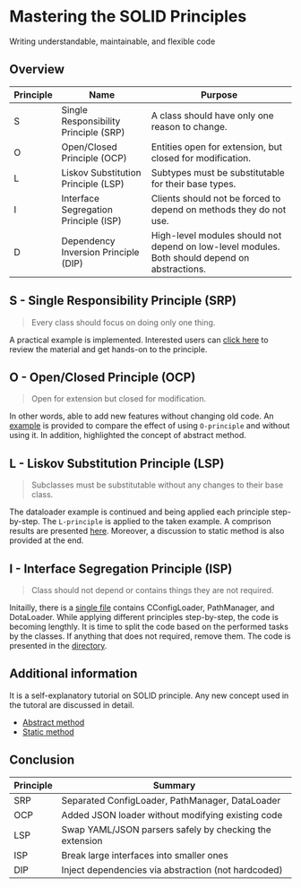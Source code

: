 # Mastering the SOLID Principles

Writing understandable, maintainable, and flexible code

## Overview

| Principle | Name                                  | Purpose                                                                                        |
| --------- | ------------------------------------- | ---------------------------------------------------------------------------------------------- |
| S         | Single Responsibility Principle (SRP) | A class should have only one reason to change.                                                 |
| O         | Open/Closed Principle (OCP)           | Entities open for extension, but closed for modification.                                      |
| L         | Liskov Substitution Principle (LSP)   | Subtypes must be substitutable for their base types.                                           |
| I         | Interface Segregation Principle (ISP) | Clients should not be forced to depend on methods they do not use.                             |
| D         | Dependency Inversion Principle (DIP)  | High-level modules should not depend on low-level modules. Both should depend on abstractions. |

## S - Single Responsibility Principle (SRP)

> Every class should focus on doing only one thing.

A practical example is implemented. Interested users can [click here](./1.s_principle/) to review the material and get hands-on to the principle.

## O - Open/Closed Principle (OCP)

> Open for extension but closed for modification.

In other words, able to add new features without changing old code. An [example](./2.o_principle/) is provided to compare the effect of using `O-principle` and without using it. In addition, highlighted the concept of abstract method.

## L - Liskov Substitution Principle (LSP)

> Subclasses must be substitutable without any changes to their base class.

The dataloader example is continued and being applied each principle step-by-step. The `L-principle` is applied to the taken example. A comprison results are presented [here](./3.l_principle/). Moreover, a discussion to static method is also provided at the end.

## I - Interface Segregation Principle (ISP)

> Class should not depend or contains things they are not required. 

Initailly, there is a [single file](./1.s_principle/with_s.py) contains CConfigLoader, PathManager, and DotaLoader. While applying different principles step-by-step, the code is becoming lengthly. It is time to split the code based on the performed tasks by the classes. If anything that does not required, remove them. The code is presented in the [directory](./4.i_principle/). 

## Additional information

It is a self-explanatory tutorial on SOLID principle. Any new concept used in the tutoral are discussed in detail.

* [Abstract method](./2.o_principle/README.md#abstract-method)
* [Static method](./3.l_principle/README.md#static-method)

## Conclusion

| Principle | Summary |
| --------- | ------- |
|    SRP       |    Separated ConfigLoader, PathManager, DataLoader     |
|    OCP       |    Added JSON loader without modifying existing code     |
|    LSP       |    Swap YAML/JSON parsers safely by checking the extension     |
|    ISP       |    Break large interfaces into smaller ones     |
|    DIP       |    Inject dependencies via abstraction (not hardcoded)     |
